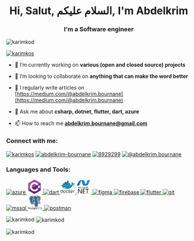 <h1 align="center">Hi, Salut, السلام عليكم, I'm Abdelkrim</h1>
<h3 align="center">I'm a Software engineer</h3>

<p align="left"> <img src="https://komarev.com/ghpvc/?username=karimkod&label=Profile%20views&color=0e75b6&style=flat" alt="karimkod" /> </p>

<p align="left"> <a href="https://twitter.com/karimkos" target="blank"><img src="https://img.shields.io/twitter/follow/karimkos?logo=twitter&style=for-the-badge" alt="karimkos" /></a> </p>

- 🔭 I’m currently working on **various (open and closed source) projects**

- 👯 I’m looking to collaborate on **anything that can make the word better**

- 📝 I regularly write articles on [https://medium.com/@abdelkrim.bournane](https://medium.com/@abdelkrim.bournane)

- 💬 Ask me about **csharp, dotnet, flutter, dart, azure**

- 📫 How to reach me **abdelkrim.bournane@gmail.com**

<h3 align="left">Connect with me:</h3>
<p align="left">
<a href="https://twitter.com/karimkos" target="blank"><img align="center" src="https://raw.githubusercontent.com/rahuldkjain/github-profile-readme-generator/master/src/images/icons/Social/twitter.svg" alt="karimkos" height="30" width="40" /></a>
<a href="https://linkedin.com/in/abdelkrim-bournane" target="blank"><img align="center" src="https://raw.githubusercontent.com/rahuldkjain/github-profile-readme-generator/master/src/images/icons/Social/linked-in-alt.svg" alt="abdelkrim-bournane" height="30" width="40" /></a>
<a href="https://stackoverflow.com/users/8929299" target="blank"><img align="center" src="https://raw.githubusercontent.com/rahuldkjain/github-profile-readme-generator/master/src/images/icons/Social/stack-overflow.svg" alt="8929299" height="30" width="40" /></a>
<a href="https://medium.com/@abdelkrim.bournane" target="blank"><img align="center" src="https://raw.githubusercontent.com/rahuldkjain/github-profile-readme-generator/master/src/images/icons/Social/medium.svg" alt="@abdelkrim.bournane" height="30" width="40" /></a>
</p>

<h3 align="left">Languages and Tools:</h3>
<p align="left"> <a href="https://azure.microsoft.com/en-in/" target="_blank" rel="noreferrer"> <img src="https://www.vectorlogo.zone/logos/microsoft_azure/microsoft_azure-icon.svg" alt="azure" width="40" height="40"/> </a> <a href="https://www.w3schools.com/cs/" target="_blank" rel="noreferrer"> <img src="https://raw.githubusercontent.com/devicons/devicon/master/icons/csharp/csharp-original.svg" alt="csharp" width="40" height="40"/> </a> <a href="https://dart.dev" target="_blank" rel="noreferrer"> <img src="https://www.vectorlogo.zone/logos/dartlang/dartlang-icon.svg" alt="dart" width="40" height="40"/> </a> <a href="https://www.docker.com/" target="_blank" rel="noreferrer"> <img src="https://raw.githubusercontent.com/devicons/devicon/master/icons/docker/docker-original-wordmark.svg" alt="docker" width="40" height="40"/> </a> <a href="https://dotnet.microsoft.com/" target="_blank" rel="noreferrer"> <img src="https://raw.githubusercontent.com/devicons/devicon/master/icons/dot-net/dot-net-original-wordmark.svg" alt="dotnet" width="40" height="40"/> </a> <a href="https://www.figma.com/" target="_blank" rel="noreferrer"> <img src="https://www.vectorlogo.zone/logos/figma/figma-icon.svg" alt="figma" width="40" height="40"/> </a> <a href="https://firebase.google.com/" target="_blank" rel="noreferrer"> <img src="https://www.vectorlogo.zone/logos/firebase/firebase-icon.svg" alt="firebase" width="40" height="40"/> </a> <a href="https://flutter.dev" target="_blank" rel="noreferrer"> <img src="https://www.vectorlogo.zone/logos/flutterio/flutterio-icon.svg" alt="flutter" width="40" height="40"/> </a> <a href="https://git-scm.com/" target="_blank" rel="noreferrer"> <img src="https://www.vectorlogo.zone/logos/git-scm/git-scm-icon.svg" alt="git" width="40" height="40"/> </a> <a href="https://www.microsoft.com/en-us/sql-server" target="_blank" rel="noreferrer"> <img src="https://www.svgrepo.com/show/303229/microsoft-sql-server-logo.svg" alt="mssql" width="40" height="40"/> </a> <a href="https://www.postgresql.org" target="_blank" rel="noreferrer"> <img src="https://raw.githubusercontent.com/devicons/devicon/master/icons/postgresql/postgresql-original-wordmark.svg" alt="postgresql" width="40" height="40"/> </a> <a href="https://postman.com" target="_blank" rel="noreferrer"> <img src="https://www.vectorlogo.zone/logos/getpostman/getpostman-icon.svg" alt="postman" width="40" height="40"/> </a> </p>

<p><img align="left" src="https://github-readme-stats.vercel.app/api/top-langs?username=karimkod&show_icons=true&locale=en&layout=compact" alt="karimkod" /></p>

<p>&nbsp;<img align="center" src="https://github-readme-stats.vercel.app/api?username=karimkod&show_icons=true&locale=en" alt="karimkod" /></p>

<p><img align="center" src="https://github-readme-streak-stats.herokuapp.com/?user=karimkod&" alt="karimkod" /></p>
